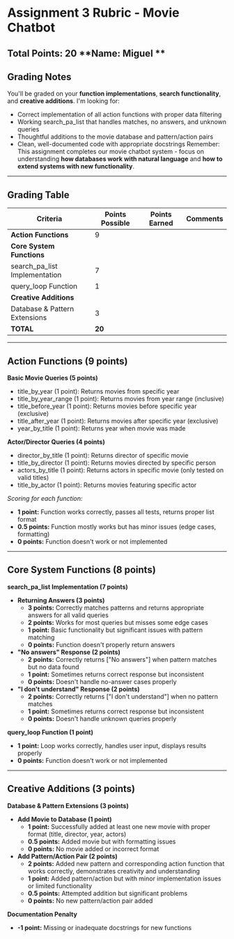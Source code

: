 # Assignment 3 Rubric - Movie Chatbot
**Total Points: 20**
**Name: Miguel **
---
## Grading Notes
You'll be graded on your **function implementations**, **search functionality**, and **creative additions**. I'm looking for:
- Correct implementation of all action functions with proper data filtering
- Working search_pa_list that handles matches, no answers, and unknown queries
- Thoughtful additions to the movie database and pattern/action pairs
- Clean, well-documented code with appropriate docstrings
Remember: This assignment completes our movie chatbot system - focus on understanding **how databases work with natural language** and **how to extend systems with new functionality**.
---
## Grading Table
| Criteria | Points Possible | Points Earned | Comments |
|----------|----------------|---------------|----------|
| **Action Functions** | 9 | | |
| **Core System Functions** | | | |
| search_pa_list Implementation | 7 | | |
| query_loop Function | 1 | | |
| **Creative Additions** | | | |
| Database & Pattern Extensions | 3 | | |
| **TOTAL** | **20** | | |
---
## Action Functions (9 points)
**Basic Movie Queries (5 points)**
- title_by_year (1 point): Returns movies from specific year
- title_by_year_range (1 point): Returns movies from year range (inclusive)
- title_before_year (1 point): Returns movies before specific year (exclusive)  
- title_after_year (1 point): Returns movies after specific year (exclusive)
- year_by_title (1 point): Returns year when movie was made

**Actor/Director Queries (4 points)**
- director_by_title (1 point): Returns director of specific movie
- title_by_director (1 point): Returns movies directed by specific person
- actors_by_title (1 point): Returns actors in specific movie (only tested on valid titles)
- title_by_actor (1 point): Returns movies featuring specific actor

*Scoring for each function:*
- **1 point:** Function works correctly, passes all tests, returns proper list format
- **0.5 points:** Function mostly works but has minor issues (edge cases, formatting)
- **0 points:** Function doesn't work or not implemented
---
## Core System Functions (8 points)
**search_pa_list Implementation (7 points)**
- **Returning Answers (3 points)**
  - **3 points:** Correctly matches patterns and returns appropriate answers for all valid queries
  - **2 points:** Works for most queries but misses some edge cases
  - **1 point:** Basic functionality but significant issues with pattern matching
  - **0 points:** Function doesn't properly return answers
- **"No answers" Response (2 points)**
  - **2 points:** Correctly returns ["No answers"] when pattern matches but no data found
  - **1 point:** Sometimes returns correct response but inconsistent
  - **0 points:** Doesn't handle no-answer cases properly
- **"I don't understand" Response (2 points)**
  - **2 points:** Correctly returns ["I don't understand"] when no pattern matches
  - **1 point:** Sometimes returns correct response but inconsistent  
  - **0 points:** Doesn't handle unknown queries properly

**query_loop Function (1 point)**
- **1 point:** Loop works correctly, handles user input, displays results properly
- **0 points:** Function doesn't work or not implemented
---
## Creative Additions (3 points)
**Database & Pattern Extensions (3 points)**
- **Add Movie to Database (1 point)**
  - **1 point:** Successfully added at least one new movie with proper format (title, director, year, actors)
  - **0.5 points:** Added movie but with formatting issues
  - **0 points:** No movie added or incorrect format
- **Add Pattern/Action Pair (2 points)**  
  - **2 points:** Added new pattern and corresponding action function that works correctly, demonstrates creativity and understanding
  - **1 point:** Added pattern/action but with minor implementation issues or limited functionality
  - **0.5 points:** Attempted addition but significant problems
  - **0 points:** No new pattern/action pair added

**Documentation Penalty**
- **-1 point:** Missing or inadequate docstrings for new functions